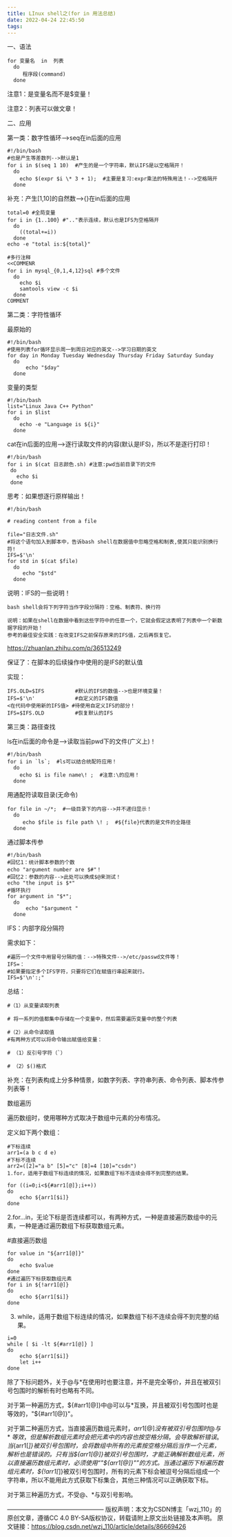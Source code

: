 ```yaml
---
title: LInux shell之(for in 用法总结)
date: 2022-04-24 22:45:50
tags:
---
```


一、语法

```
for 变量名  in  列表
  do
     程序段(command)
  done
```

<!-- more -->

注意1：是变量名而不是$变量！

注意2：列表可以做文章！

二、应用

第一类：数字性循环-->seq在in后面的应用

```
#!/bin/bash  
#也是产生等差数列-->默认是1
for i in $(seq 1 10)  #产生的是一个字符串，默认IFS是以空格隔开！
  do   
    echo $(expr $i \* 3 + 1);  #主要是复习:expr乘法的特殊用法！-->空格隔开
  done   
```

补充：产生[1,10]的自然数-->{}在in后面的应用

```
total=0 #全局变量
for i in {1..100} #".."表示连续，默认也是IFS为空格隔开
  do
    ((total+=i))
  done
echo -e "total is:${total}"

#多行注释
<<COMMENR
for i in mysql_{0,1,4,12}sql #多个文件
  do 
    echo $i
    samtools view -c $i 
  done
COMMENT
```

第二类：字符性循环

最原始的

```
#!/bin/bash
#使用列表for循环显示周一到周日对应的英文-->学习日期的英文
for day in Monday Tuesday Wednesday Thursday Friday Saturday Sunday 
  do
      echo "$day"
  done
```


变量的类型

```
#!/bin/bash  
list="Linux Java C++ Python"  
for i in $list  
  do  
    echo -e "Language is ${i}"   
  done  
```

cat在in后面的应用-->逐行读取文件的内容(默认是IFS)，所以不是逐行打印！

```
#!/bin/bash
for i in $(cat 日志颜色.sh) #注意:pwd当前目录下的文件
 do 
   echo $i
 done
```


思考：如果想逐行原样输出！

```
#!/bin/bash

# reading content from a file

file="日志文件.sh"
#将这个语句加入到脚本中，告诉bash shell在数据值中忽略空格和制表,使其只能识别换行符!
IFS=$'\n'
for std in $(cat $file)
  do
     echo "$std"
  done
```

说明：IFS的一些说明！

```
bash shell会将下列字符当作字段分隔符：空格、制表符、换行符

说明：如果在shell在数据中看到这些字符中的任意一个，它就会假定这表明了列表中一个新数据字段的开始！
参考的最佳安全实践：在改变IFS之前保存原来的IFS值，之后再恢复它。
```

https://zhuanlan.zhihu.com/p/36513249

保证了：在脚本的后续操作中使用的是IFS的默认值

实现：

```
IFS.OLD=$IFS          #默认的IFS的数值-->也是环境变量！
IFS=$'\n'             #自定义的IFS数值
<在代码中使用新的IFS值> #待使用自定义IFS的部分！
IFS=$IFS.OLD          #恢复默认的IFS
```


第三类：路径查找

ls在in后面的命令是-->读取当前pwd下的文件(广义上)！

```
#!/bin/bash  
for i in `ls`;  #ls可以结合统配符应用！
  do   
    echo $i is file name\! ;  #注意:\的应用！
  done   
```

 用通配符读取目录(无命令)

```
for file in ~/*;  #一级目录下的内容-->并不递归显示！ 
  do  
     echo $file is file path \! ;  #${file}代表的是文件的全路径
  done 
```


通过脚本传参

```
#!/bin/bash
#回忆1：统计脚本参数的个数
echo "argument number are $#"！
#回忆2：参数的内容-->此处可以换成$@来测试！
echo "the input is $*"
#循环执行
for argument in "$*";
  do
      echo "$argument "
  done
```


IFS：内部字段分隔符

需求如下：

```
#遍历一个文件中用冒号分隔的值：-->特殊文件-->/etc/passwd文件等！
IFS=：
#如果要指定多个IFS字符，只要将它们在赋值行串起来就行。
IFS=$'\n':;"
```


总结：

```
#（1）从变量读取列表

# 将一系列的值都集中存储在一个变量中，然后需要遍历变量中的整个列表

#（2）从命令读取值
#有两种方式可以将命令输出赋值给变量：

# （1）反引号字符（`）

# （2）$()格式 
```

补充：在列表构成上分多种情景，如数字列表、字符串列表、命令列表、脚本传参列表等！



数组遍历

遍历数组时，使用哪种方式取决于数组中元素的分布情况。

定义如下两个数组：

```
#下标连续
arr1=(a b c d e)
#下标不连续
arr2=([2]="a b" [5]="c" [8]=4 [10]="csdn")
1.for，适用于数组下标连续的情况，如果数组下标不连续会得不到完整的结果。

for ((i=0;i<${#arr1[@]};i++))
do
    echo ${arr1[$i]}
done
```

2.for...in，无论下标是否连续都可以，有两种方式，一种是直接遍历数组中的元素，一种是通过遍历数组下标获取数组元素。

#直接遍历数组

```
for value in "${arr1[@]}"
do
    echo $value
done
#通过遍历下标获取数组元素
for i in ${!arr1[@]}
do
    echo ${arr1[$i]}
done
```



3. while，适用于数组下标连续的情况，如果数组下标不连续会得不到完整的结果。

```
i=0
while [ $i -lt ${#arr1[@]} ]
do
    echo ${arr1[$i]}
    let i++
done
```


除了下标问题外，关于@与*在使用时也要注意，并不是完全等价，并且在被双引号包围时的解析有时也略有不同。

对于第一种遍历方式，${#arr1[@]}中@可以与*互换，并且被双引号包围时也是等效的，"${#arr1[@]}"。

对于第二种遍历方式，当直接遍历数组元素时，${arr1[@]}没有被双引号包围时@与*等效，但是解析数组元素时会把元素中的内容也按空格分隔，会导致解析错误。当${arr1[*]}被双引号包围时，会将数组中所有的元素按空格分隔后当作一个元素，解析也是错误的。只有当${arr1[@]}被双引号包围时，才能正确解析数组元素，所以直接遍历数组元素时，必须使用“"${arr1[@]}"”的方式。当通过遍历下标遍历数组元素时，${!arr1[*]}被双引号包围时，所有的元素下标会被逗号分隔后组成一个字符串，所以不能用此方式获取下标集合，其他三种情况可以正确获取下标。

对于第三种遍历方式，不受@、*与双引号影响。


————————————————
版权声明：本文为CSDN博主「wzj_110」的原创文章，遵循CC 4.0 BY-SA版权协议，转载请附上原文出处链接及本声明。
原文链接：https://blog.csdn.net/wzj_110/article/details/86669426